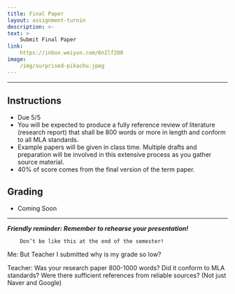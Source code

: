 ```yaml
---
title: Final Paper
layout: assignment-turnin
description: >-
text: >
    Submit Final Paper
link: 
    https://inbox.weiyun.com/6nIlf2O0
image: 
    /img/surprised-pikachu.jpeg
---
```

---
## Instructions
- Due 5/5
- You will be expected to produce a fully reference review of literature (research report) that shall be 800 words or more in length and conform to all MLA standards. 
- Example papers will be given in class time. Multiple drafts and preparation will be involved in this extensive process as you gather source material. 
- 40% of score comes from the final version of the term paper.
## Grading
- Coming Soon
---
***Friendly reminder: Remember to rehearse your presentation!***

        Don’t be like this at the end of the semester!

Me: But Teacher I submitted why is my grade so low?

Teacher: Was your research paper 800-1000 words? Did it conform to MLA standards? Were there sufficient references from reliable sources? (Not just Naver and Google)

